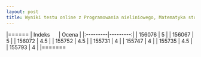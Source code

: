 ```yaml
---
layout: post
title: Wyniki testu online z Programowania nieliniowego, Matematyka stosowana, studia II stopnia 
---
```


|======
| Indeks &nbsp;&nbsp;&nbsp;&nbsp; | Ocena |
|:---------|---------:|
| 156076 |  5 |
| 156067 |	5 |
| 156072 |	4.5 |
| 155752 |	4.5 |
| 155731 |	4 |
| 155747 |	4 |
| 155735 |	4.5 |
| 155793 |	4 |
|=======
